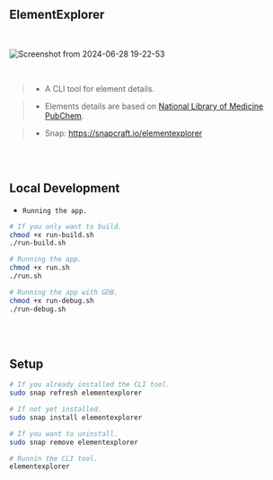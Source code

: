 ## ElementExplorer

<br />

![Screenshot from 2024-06-28 19-22-53](https://github.com/kentlouisetonino/elementexplorer/assets/69438999/55068266-70b3-48cd-a8c8-047a2e4d29ce)

<br />

> - A CLI tool for element details.

> - Elements details are based on [National Library of Medicine PubChem](https://pubchem.ncbi.nlm.nih.gov/ptable/).

> - Snap: https://snapcraft.io/elementexplorer

<br />
<br />



## Local Development

- `Running the app.`

```sh
# If you only want to build.
chmod +x run-build.sh
./run-build.sh

# Running the app.
chmod +x run.sh
./run.sh

# Running the app with GDB.
chmod +x run-debug.sh
./run-debug.sh
```

<br />
<br />



## Setup

```sh
# If you already installed the CLI tool.
sudo snap refresh elementexplorer

# If not yet installed.
sudo snap install elementexplorer

# If you want to uninstall.
sudo snap remove elementexplorer

# Runnin the CLI tool.
elementexplorer
```
